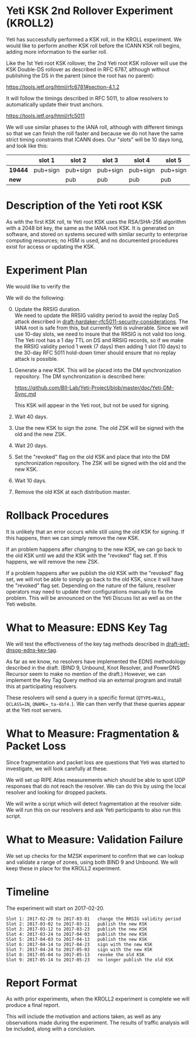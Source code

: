 Yeti KSK 2nd Rollover Experiment (KROLL2)
=========================================
Yeti has successfully performed a KSK roll, in the KROLL experiment.
We would like to perform another KSK roll before the ICANN KSK roll
begins, adding more information to the earlier roll.

Like the 1st Yeti root KSK rollover, the 2nd Yeti root KSK rollover
will use the KSK Double-DS rollover as described in RFC 6787, although
without publishing the DS in the parent (since the root has no parent):

https://tools.ietf.org/html/rfc6781#section-4.1.2

It will follow the timings described in RFC 5011, to allow resolvers
to automatically update their trust anchors.

https://tools.ietf.org/html/rfc5011

We will use similar phases to the IANA roll, although with different
timings so that we can finish the roll faster and because we do not
have the same strict timing constraints that ICANN does. Our "slots"
will be 10 days long, and look like this:

|           |  slot 1  |  slot 2  |  slot 3  |  slot 4  |  slot 5  |  slot 6  |  slot 7  |  slot 8  |  slot 9  |
|-----------|----------|----------|----------|----------|----------|----------|----------|----------|----------|
| **19444** | pub+sign | pub+sign | pub+sign | pub+sign | pub+sign |   pub    |   pub    | revoke   |          |
|  **new**  |          |   pub    |   pub    |   pub    |   pub    | pub+sign | pub+sign | pub+sign | pub+sign |



Description of the Yeti root KSK 
================================
As with the first KSK roll, te Yeti root KSK uses the RSA/SHA-256
algorithm with a 2048 bit key, the same as the IANA root KSK. It is
generated on software, and stored on systems secured with similar
security to enterprise computing resources; no HSM is used, and no
documented procedures exist for access or updating the KSK.


Experiment Plan
===============

We would like to verify the 

We will do the following:

0. Update the RRSIG duration.   
   We need to update the RRSIG validity period to avoid the replay DoS
   attack described in
   [draft-hardaker-rfc5011-security-considerations]([https://datatracker.ietf.org/doc/draft-hardaker-rfc5011-security-considerations/).
   The IANA root is safe from this, but currently Yeti is vulnerable.
   Since we will use 10-day slots, we need to insure that the RRSIG is
   not valid too long. The Yeti root has a 1 day TTL on DS and RRSIG
   records, so if we make the RRSIG validity period 1 week (7 days)
   then adding 1 slot (10 days) to the 30-day RFC 5011 hold-down timer
   should ensure that no replay attack is possible.

1. Generate a new KSK. This will be placed into the DM synchronization
   repository. The DM synchronization is described here:

   https://github.com/BII-Lab/Yeti-Project/blob/master/doc/Yeti-DM-Sync.md

   This KSK will appear in the Yeti root, but not be used for signing.

2. Wait 40 days.

3. Use the new KSK to sign the zone. The old ZSK will be signed with
   the old and the new ZSK.

4. Wait 20 days.

5. Set the "revoked" flag on the old KSK and place that into the DM
   synchronization repository. The ZSK will be signed with the old and
   the new KSK.

6. Wait 10 days.

7. Remove the old KSK at each distribution master.


Rollback Procedures
===================
It is unlikely that an error occurs while still using the old KSK for
signing. If this happens, then we can simply remove the new KSK.

If an problem happens after changing to the new KSK, we can go back to
the old KSK until we add the KSK with the "revoked" flag set. If this
happens, we will remove the new ZSK.

If a problem happens after we publish the old KSK with the "revoked"
flag set, we will not be able to simply go back to the old KSK, since
it will have the "revoked" flag set. Depending on the nature of the
failure, resolver operators may need to update their configurations
manually to fix the problem. This will be announced on the Yeti
Discuss list as well as on the Yeti website.


What to Measure: EDNS Key Tag
=============================
We will test the effectiveness of the key tag methods described in 
[draft-ietf-dnsop-edns-key-tag](https://datatracker.ietf.org/doc/draft-ietf-dnsop-edns-key-tag/).

As far as we know, no resolvers have implemented the EDNS methodology
described in the draft. (BIND 9, Unbound, Knot Resolver, and PowerDNS
Recursor seem to make no mention of the draft.) However, we can
implement the Key Tag Query method via an external program and install
this at participating resolvers.

These resolvers will send a query in a specific format (`QTYPE=NULL`,
`QCLASS=IN`, `QNAME=_ta-4bf4.`). We can then verify that these queries
appear at the Yeti root servers.


What to Measure: Fragmentation & Packet Loss
============================================
Since fragmentation and packet loss are questions that Yeti was
started to investigate, we will look carefully at these.

We will set up RIPE Atlas measurements which should be able to spot
UDP responses that do not reach the resolver. We can do this by
using the local resolver and looking for dropped packets.

We will write a script which will detect fragmentation at the resolver
side. We will run this on our resolvers and ask Yeti participants to
also run this script.


What to Measure: Validation Failure
===================================
We set up checks for the MZSK experiment to confirm that we can lookup
and validate a range of zones, using both BIND 9 and Unbound. We will
keep these in place for the KROLL2 experiment.



Timeline
========
The experiment will start on 2017-02-20.

```
Slot 1: 2017-02-20 to 2017-03-01   change the RRSIG validity period
Slot 2: 2017-03-02 to 2017-03-11   publish the new KSK
Slot 3: 2017-03-12 to 2017-03-23   publish the new KSK
Slot 4: 2017-03-24 to 2017-04-03   publish the new KSK
Slot 5: 2017-04-03 to 2017-04-13   publish the new KSK
Slot 6: 2017-04-14 to 2017-04-23   sign with the new KSK
Slot 7: 2017-04-24 to 2017-05-03   sign with the new KSK
Slot 8: 2017-05-04 to 2017-05-13   revoke the old KSK
Slot 9: 2017-05-14 to 2017-05-23   no longer publish the old KSK
```


Report Format
=============
As with prior experiments, when the KROLL2 experiment is complete we
will produce a final report.

This will include the motivation and actions taken, as well as any
observations made during the experiment. The results of traffic
analysis will be included, along with a conclusion.
